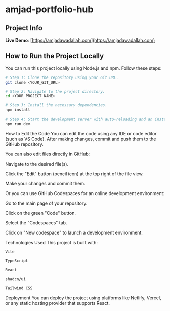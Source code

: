 # amjad-portfolio-hub

## Project Info

**Live Demo**: [https://amjadawadallah.com](https://amjadawadallah.com)

## How to Run the Project Locally

You can run this project locally using Node.js and npm. Follow these steps:

```sh
# Step 1: Clone the repository using your Git URL.
git clone <YOUR_GIT_URL>

# Step 2: Navigate to the project directory.
cd <YOUR_PROJECT_NAME>

# Step 3: Install the necessary dependencies.
npm install

# Step 4: Start the development server with auto-reloading and an instant preview.
npm run dev

```
How to Edit the Code
You can edit the code using any IDE or code editor (such as VS Code). After making changes, commit and push them to the GitHub repository.

You can also edit files directly in GitHub:

Navigate to the desired file(s).

Click the "Edit" button (pencil icon) at the top right of the file view.

Make your changes and commit them.

Or you can use GitHub Codespaces for an online development environment:

Go to the main page of your repository.

Click on the green "Code" button.

Select the "Codespaces" tab.

Click on "New codespace" to launch a development environment.

Technologies Used
This project is built with:

```sh
Vite

TypeScript

React

shadcn/ui

Tailwind CSS
```
Deployment
You can deploy the project using platforms like Netlify, Vercel, or any static hosting provider that supports React.
